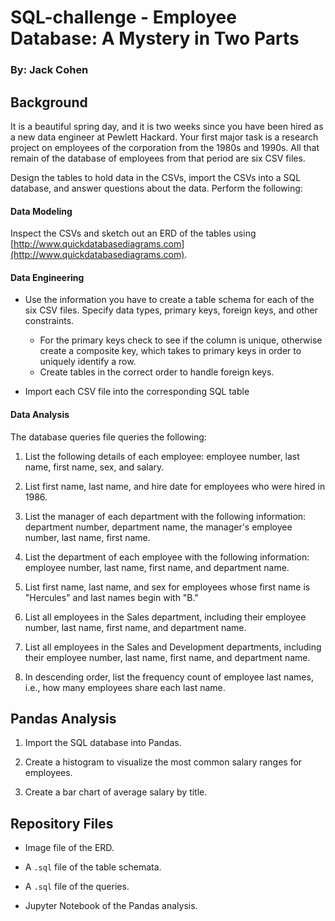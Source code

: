 # SQL-challenge - Employee Database: A Mystery in Two Parts
### By: Jack Cohen

## Background

It is a beautiful spring day, and it is two weeks since you have been hired as a new data engineer at Pewlett Hackard. Your first major task is a research project on employees of the corporation from the 1980s and 1990s. All that remain of the database of employees from that period are six CSV files.

Design the tables to hold data in the CSVs, import the CSVs into a SQL database, and answer questions about the data. Perform the following:

#### Data Modeling

Inspect the CSVs and sketch out an ERD of the tables using [http://www.quickdatabasediagrams.com](http://www.quickdatabasediagrams.com).

#### Data Engineering

* Use the information you have to create a table schema for each of the six CSV files. Specify data types, primary keys, foreign keys, and other constraints.

  * For the primary keys check to see if the column is unique, otherwise create a composite key, which takes to primary keys in order to uniquely identify a row.
  * Create tables in the correct order to handle foreign keys.

* Import each CSV file into the corresponding SQL table

#### Data Analysis

The database queries file queries the following:

1. List the following details of each employee: employee number, last name, first name, sex, and salary.

2. List first name, last name, and hire date for employees who were hired in 1986.

3. List the manager of each department with the following information: department number, department name, the manager's employee number, last name, first name.

4. List the department of each employee with the following information: employee number, last name, first name, and department name.

5. List first name, last name, and sex for employees whose first name is "Hercules" and last names begin with "B."

6. List all employees in the Sales department, including their employee number, last name, first name, and department name.

7. List all employees in the Sales and Development departments, including their employee number, last name, first name, and department name.

8. In descending order, list the frequency count of employee last names, i.e., how many employees share each last name.

## Pandas Analysis

1. Import the SQL database into Pandas. 

2. Create a histogram to visualize the most common salary ranges for employees.

3. Create a bar chart of average salary by title.


## Repository Files

* Image file of the ERD.

* A `.sql` file of the table schemata.

* A `.sql` file of the queries.

* Jupyter Notebook of the Pandas analysis.

